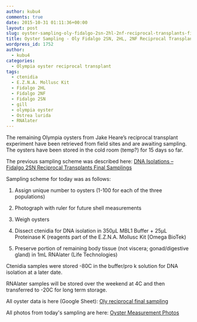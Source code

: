 ```yaml
---
author: kubu4
comments: true
date: 2015-10-31 01:11:36+00:00
layout: post
slug: oyster-sampling-oly-fidalgo-2sn-2hl-2nf-reciprocal-transplants-final-samplings
title: Oyster Sampling - Oly Fidalgo 2SN, 2HL, 2NF Reciprocal Transplants Final Samplings
wordpress_id: 1752
author:
  - kubu4
categories:
  - Olympia oyster reciprocal transplant
tags:
  - ctenidia
  - E.Z.N.A. Mollusc Kit
  - Fidalgo 2HL
  - Fidalgo 2NF
  - Fidalgo 2SN
  - gill
  - olympia oyster
  - Ostrea lurida
  - RNAlater
---
```


The remaining Olympia oysters from Jake Heare’s reciprocal transplant experiment have been retrieved from field sites and are awaiting sampling. The oysters have been stored in the cold room (temp?) for 15 days so far.

The previous sampling scheme was described here: [DNA Isolations – Fidalgo 2SN Reciprocal Transplants Final Samplings](2015/10/21/dna-isolations-fidalgo-2sn-reciprocal-transplants-final-samplings.html)

Sampling scheme for today was as follows:




    
  1. Assign unique number to oysters (1-100 for each of the three populations)

    
  2. Photograph with ruler for future shell measurements

    
  3. Weigh oysters

    
  4. Dissect ctenidia for DNA isolation in 350μL MBL1 Buffer + 25μL Proteinase K (reagents part of the E.Z.N.A. Mollusc Kit [Omega BioTek)

    
  5. Preserve portion of remaining body tissue (not viscera; gonad/digestive gland) in 1mL RNAlater (Life Technologies)



Ctenidia samples were stored -80C in the buffer/pro k solution for DNA isolation at a later date.

RNAlater samples will be stored over the weekend at 4C and then transferred to -20C for long term storage.

All oyster data is here (Google Sheet): [Oly reciprocal final sampling](https://docs.google.com/spreadsheets/d/1CTJOWWHjm-S8CaB1fBHTg4yBGRjcsU6EHGotcjhUJoA/edit?usp=sharing)

All photos from today's sampling are here: [Oyster Measurement Photos](https://eagle.fish.washington.edu/photo/?t=Albums/album_4f6c795f4d6561737572656d656e74735f3230313531303330#Albums/album_4f6c795f4d6561737572656d656e74735f3230313531303330)
